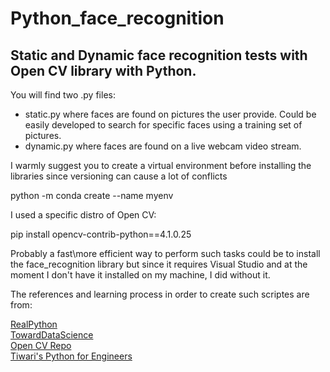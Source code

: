 # Python_face_recognition
## Static and Dynamic face recognition tests with Open CV library with Python.

You will find two .py files: 

- static.py where faces are found on pictures the user provide. Could be easily developed to search for specific faces using a training set of pictures. 
- dynamic.py where faces are found on a live webcam video stream. 

I warmly suggest you to create a virtual environment before installing the libraries since versioning can cause a lot of conflicts

python -m conda create --name myenv

I used a specific distro of Open CV:

pip install opencv-contrib-python==4.1.0.25

Probably a fast\more efficient way to perform such tasks could be to install the face_recognition library but since it requires Visual Studio and at the moment I don't have it installed on my machine, I did without it. 

The references and learning process in order to create such scriptes are from:

<a href="https://realpython.com/face-recognition-with-python/" target = "blank"> RealPython</a><br>
<a href="https://towardsdatascience.com/computer-vision-detecting-objects-using-haar-cascade-classifier-4585472829a9 " target = "blank"> TowardDataScience</a><br>
<a href="https://github.com/opencv/opencv/tree/master/data/haarcascades " target = "blank">Open CV Repo</a><br>
<a href="https://www.pythonforengineers.com/" target = "blank">Tiwari's Python for Engineers </a><br>
